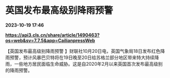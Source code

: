 # 英国发布最高级别降雨预警

**2023-10-19 17:46**

**https://api3.cls.cn/share/article/1490463?os=web&sv=7.7.5&app=CailianpressWeb**

【英国发布最高级别降雨预警 】财联社10月20日电，英国气象局18日发布红色降雨预警，预计风暴巴贝特将在19日晚至20日给苏格兰部分地区带来特大持续降雨，一些地方居民面临生命威胁。这是自2020年2月以来英国首次发布最高级别的降雨预警。